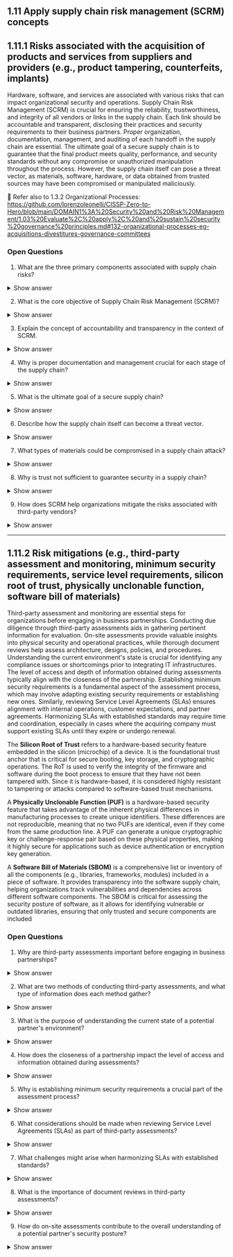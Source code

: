 ## 1.11 Apply supply chain risk management (SCRM) concepts ##

## 1.11.1 Risks associated with the acquisition of products and services from suppliers and providers (e.g., product tampering, counterfeits, implants) ##

Hardware, software, and services are associated with various risks that can impact organizational security and operations. Supply Chain Risk Management (SCRM) is crucial for ensuring the reliability, trustworthiness, and integrity of all vendors or links in the supply chain. Each link should be accountable and transparent, disclosing their practices and security requirements to their business partners. Proper organization, documentation, management, and auditing of each handoff in the supply chain are essential. The ultimate goal of a secure supply chain is to guarantee that the final product meets quality, performance, and security standards without any compromise or unauthorized manipulation throughout the process. However, the supply chain itself can pose a threat vector, as materials, software, hardware, or data obtained from trusted sources may have been compromised or manipulated maliciously.

:link: Refer also to 1.3.2 Organizational Processes: https://github.com/lorenzoleonelli/CISSP-Zero-to-Hero/blob/main/DOMAIN1%3A%20Security%20and%20Risk%20Management/1.03%20Evaluate%2C%20apply%2C%20and%20sustain%20security%20governance%20principles.md#132-organizational-processes-eg-acquisitions-divestitures-governance-committees

### Open Questions ###
1. What are the three primary components associated with supply chain risks?
<details>
  <summary>Show answer</summary>
The three primary components associated with supply chain risks are hardware, software, and services.
</details>

2. What is the core objective of Supply Chain Risk Management (SCRM)?
<details>
  <summary>Show answer</summary>
The core objective of Supply Chain Risk Management (SCRM) is to ensure the reliability, trustworthiness, and integrity of all vendors and links within the supply chain.
</details>

3. Explain the concept of accountability and transparency in the context of SCRM.
<details>
  <summary>Show answer</summary>
Accountability in SCRM means each link in the chain takes responsibility for their actions and their security practices. Transparency requires that they openly share these practices and security requirements with their business partners.
</details>

4. Why is proper documentation and management crucial for each stage of the supply chain?
<details>
  <summary>Show answer</summary>
Proper documentation and management at each stage provide a clear audit trail, enabling organizations to track materials and identify potential points of compromise. This facilitates effective risk assessment and incident response.
</details>

5. What is the ultimate goal of a secure supply chain?
<details>
  <summary>Show answer</summary>
"Preponderance of evidence" means the evidence presented is more convincing than the opposing side's, which is the standard for winning a civil case.
</details>

6. Describe how the supply chain itself can become a threat vector.
<details>
  <summary>Show answer</summary>
The supply chain itself can become a threat vector if materials, software, hardware, or data obtained from seemingly trusted sources have been compromised or maliciously manipulated at any point before reaching the end user.
</details>

7. What types of materials could be compromised in a supply chain attack?
<details>
  <summary>Show answer</summary>
A wide range of materials could be compromised in a supply chain attack, including raw materials, manufactured components, software packages, hardware devices, and sensitive data.
</details>

8. Why is trust not sufficient to guarantee security in a supply chain?
<details>
  <summary>Show answer</summary>
Trust alone is not sufficient because even trusted sources can be unwittingly compromised. SCRM emphasizes verification and validation at each stage to ensure the integrity of all components.
</details>

9. How does SCRM help organizations mitigate the risks associated with third-party vendors?
<details>
  <summary>Show answer</summary>
SCRM helps organizations mitigate risks associated with third-party vendors by establishing clear security standards, conducting due diligence on vendors, monitoring their practices, and implementing controls to minimize the impact of potential compromises.
</details>

---

## 1.11.2 Risk mitigations (e.g., third-party assessment and monitoring, minimum security requirements, service level requirements, silicon root of trust, physically unclonable function, software bill of materials) ##

Third-party assessment and monitoring are essential steps for organizations before engaging in business partnerships. Conducting due diligence through third-party assessments aids in gathering pertinent information for evaluation. On-site assessments provide valuable insights into physical security and operational practices, while thorough document reviews help assess architecture, designs, policies, and procedures. Understanding the current environment's state is crucial for identifying any compliance issues or shortcomings prior to integrating IT infrastructures. The level of access and depth of information obtained during assessments typically align with the closeness of the partnership. Establishing minimum security requirements is a fundamental aspect of the assessment process, which may involve adapting existing security requirements or establishing new ones. Similarly, reviewing Service Level Agreements (SLAs) ensures alignment with internal operations, customer expectations, and partner agreements. Harmonizing SLAs with established standards may require time and coordination, especially in cases where the acquiring company must support existing SLAs until they expire or undergo renewal.

The **Silicon Root of Trust** refers to a hardware-based security feature embedded in the silicon (microchip) of a device. It is the foundational trust anchor that is critical for secure booting, key storage, and cryptographic operations. The RoT is used to verify the integrity of the firmware and software during the boot process to ensure that they have not been tampered with. Since it is hardware-based, it is considered highly resistant to tampering or attacks compared to software-based trust mechanisms.

A **Physically Unclonable Function (PUF)** is a hardware-based security feature that takes advantage of the inherent physical differences in manufacturing processes to create unique identifiers. These differences are not reproducible, meaning that no two PUFs are identical, even if they come from the same production line. A PUF can generate a unique cryptographic key or challenge-response pair based on these physical properties, making it highly secure for applications such as device authentication or encryption key generation.

A **Software Bill of Materials (SBOM)** is a comprehensive list or inventory of all the components (e.g., libraries, frameworks, modules) included in a piece of software. It provides transparency into the software supply chain, helping organizations track vulnerabilities and dependencies across different software components. The SBOM is critical for assessing the security posture of software, as it allows for identifying vulnerable or outdated libraries, ensuring that only trusted and secure components are included

### Open Questions ###
1. Why are third-party assessments important before engaging in business partnerships?
<details>
  <summary>Show answer</summary>
Third-party assessments are crucial for gathering information about potential partners and evaluating their security practices. This helps organizations identify potential risks and ensure compatibility before entering into a business relationship.
</details>

2. What are two methods of conducting third-party assessments, and what type of information does each method gather?
<details>
  <summary>Show answer</summary>
Two methods are on-site assessments, which offer insights into physical security and operational practices, and document reviews, which help assess architecture, designs, policies, and procedures.
</details>

3. What is the purpose of understanding the current state of a potential partner's environment?
<details>
  <summary>Show answer</summary>
Understanding the current environment helps identify compliance issues or shortcomings in the potential partner's security posture, which can be addressed before integration.
</details>

4. How does the closeness of a partnership impact the level of access and information obtained during assessments?
<details>
  <summary>Show answer</summary>
Closer partnerships typically necessitate deeper levels of access and more comprehensive information sharing during assessments due to the increased interconnectivity and potential risks involved.
</details>

5. Why is establishing minimum security requirements a crucial part of the assessment process?
<details>
  <summary>Show answer</summary>
Establishing minimum security requirements ensures that the partner meets a baseline level of security, minimizing the risk of vulnerabilities affecting the organization. These requirements may involve adapting existing standards or creating new ones.
</details>

6. What considerations should be made when reviewing Service Level Agreements (SLAs) as part of third-party assessments?
<details>
  <summary>Show answer</summary>
SLAs should align with internal operations, customer expectations, and partner agreements. Consideration must be given to existing SLAs of the partner and the potential need to support them until expiration or renewal.
</details>

7. What challenges might arise when harmonizing SLAs with established standards?
<details>
  <summary>Show answer</summary>
Harmonizing SLAs may require significant time and coordination, particularly when existing SLAs must be honored, potentially leading to delays in full integration.
</details>

8. What is the importance of document reviews in third-party assessments?
<details>
  <summary>Show answer</summary>
Document reviews are essential for assessing the architectural design, policies, and procedures of the potential partner, providing valuable insights into their security practices and compliance posture.
</details>

9. How do on-site assessments contribute to the overall understanding of a potential partner's security posture?
<details>
  <summary>Show answer</summary>
On-site assessments allow for direct observation of the physical security measures and operational practices of the potential partner, offering a more comprehensive understanding of their real-world security posture.
</details>
